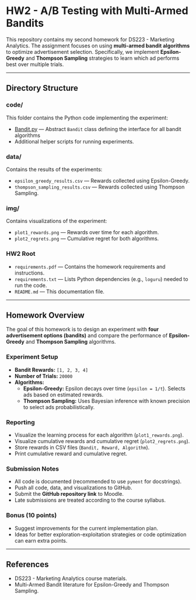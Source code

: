# HW2 - A/B Testing with Multi-Armed Bandits

This repository contains my second homework for DS223 - Marketing Analytics. The assignment focuses on using **multi-armed bandit algorithms** to optimize advertisement selection. Specifically, we implement **Epsilon-Greedy** and **Thompson Sampling** strategies to learn which ad performs best over multiple trials.

---

## Directory Structure

### code/
This folder contains the Python code implementing the experiment:

- [Bandit.py](code/Bandit.py) — Abstract `Bandit` class defining the interface for all bandit algorithms
- Additional helper scripts for running experiments.

### data/
Contains the results of the experiments:

- `epsilon_greedy_results.csv` — Rewards collected using Epsilon-Greedy.
- `thompson_sampling_results.csv` — Rewards collected using Thompson Sampling.

### img/
Contains visualizations of the experiment:

- `plot1_rewards.png` — Rewards over time for each algorithm.
- `plot2_regrets.png` — Cumulative regret for both algorithms.

### HW2 Root
- `requirements.pdf` — Contains the homework requirements and instructions.
- `requirements.txt` — Lists Python dependencies (e.g., `loguru`) needed to run the code.
- `README.md` — This documentation file.

---

## Homework Overview

The goal of this homework is to design an experiment with **four advertisement options (bandits)** and compare the performance of **Epsilon-Greedy** and **Thompson Sampling** algorithms.

### Experiment Setup

- **Bandit Rewards:** `[1, 2, 3, 4]`  
- **Number of Trials:** `20000`  
- **Algorithms:**
  - **Epsilon-Greedy:** Epsilon decays over time (`epsilon = 1/t`). Selects ads based on estimated rewards.
  - **Thompson Sampling:** Uses Bayesian inference with known precision to select ads probabilistically.

### Reporting

- Visualize the learning process for each algorithm (`plot1_rewards.png`).
- Visualize cumulative rewards and cumulative regret (`plot2_regrets.png`).
- Store rewards in CSV files (`Bandit, Reward, Algorithm`).
- Print cumulative reward and cumulative regret.

### Submission Notes

- All code is documented (recommended to use `pyment` for docstrings).  
- Push all code, data, and visualizations to GitHub.  
- Submit the **GitHub repository link** to Moodle.  
- Late submissions are treated according to the course syllabus.

### Bonus (10 points)

- Suggest improvements for the current implementation plan.  
- Ideas for better exploration-exploitation strategies or code optimization can earn extra points.

---

## References

- DS223 - Marketing Analytics course materials.  
- Multi-Armed Bandit literature for Epsilon-Greedy and Thompson Sampling.

